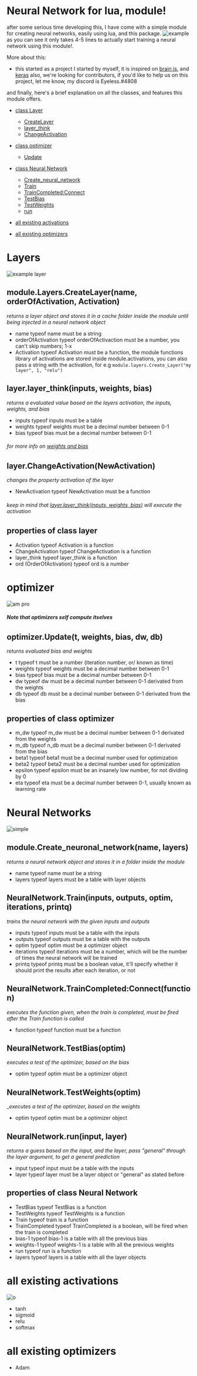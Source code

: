 # Neural Network for lua, module!

after some serious time developing this, I have come with a simple module for creating neural networks, easily using lua, and this package.
![example](https://github.com/Dragonrick123/Neural-Network-in-lua-Module/blob/general/Images/example.png)
as you can see it only takes 4-5 lines to actually start training a neural network using this module!.

More about this:
- this started as a project I started by myself, it is inspired on [brain.js](https://github.com/BrainJS), and [keras](https://github.com/keras-team/keras)
also, we're looking for contributors, if you'd like to help us on this project, let me know, my discord is Eyeless.#4808



and finally, here's a brief explanation on all the classes, and features this module offers.
* [class Layer](https://github.com/Dragonrick123/Neural-Network-in-lua-Module/blob/general/README.md#layers)
  - [CreateLayer](https://github.com/Dragonrick123/Neural-Network-in-lua-Module#modulelayerscreatelayername-orderofactivation-activation)
  - [layer_think](https://github.com/Dragonrick123/Neural-Network-in-lua-Module/blob/general/README.md#layerlayer_thinkinputs-weights-bias)
  - [ChangeActivation](https://github.com/Dragonrick123/Neural-Network-in-lua-Module/blob/general/README.md#layerchangeactivationnewactivation)

* [class optimizer](https://github.com/Dragonrick123/Neural-Network-in-lua-Module/blob/general/README.md#optimizer)
  - [Update](https://github.com/Dragonrick123/Neural-Network-in-lua-Module/blob/general/README.md#optimizerupdatet-weights-bias-dw-db)

* [class Neural Network](https://github.com/Dragonrick123/Neural-Network-in-lua-Module/blob/general/README.md#neural-networks)
  - [Create_neural_network](https://github.com/Dragonrick123/Neural-Network-in-lua-Module/blob/general/README.md#modulecreate_neuronal_networkname-layers)
  - [Train](https://github.com/Dragonrick123/Neural-Network-in-lua-Module/blob/general/README.md#neuralnetworktraininputs-outputs-optim-iterations-printq)
  - [TrainCompleted:Connect](https://github.com/Dragonrick123/Neural-Network-in-lua-Module/blob/general/README.md#neuralnetworktraincompletedconnectfunction)
  - [TestBias](https://github.com/Dragonrick123/Neural-Network-in-lua-Module/blob/general/README.md#neuralnetworktestbiasoptim)
  - [TestWeights](https://github.com/Dragonrick123/Neural-Network-in-lua-Module/blob/general/README.md#neuralnetworktestweightsoptim)
  - [run](https://github.com/Dragonrick123/Neural-Network-in-lua-Module/blob/general/README.md#neuralnetworkruninput-layer)
  
* [all existing activations](https://github.com/Dragonrick123/Neural-Network-in-lua-Module/blob/general/README.md#all-existing-activations)

* [all existing optimizers](https://github.com/Dragonrick123/Neural-Network-in-lua-Module/blob/general/README.md#all-existing-optimizers)

# Layers
![example layer](https://github.com/Dragonrick123/Neural-Network-in-lua-Module/blob/general/Images/layers.png)
## module.Layers.CreateLayer(name, orderOfActivation, Activation)
_returns a layer object and stores it in a cache folder inside the module until being injected in a neural network object_
* name typeof name must be a string
* orderOfActivation typeof orderOfActivaction must be a number, you can't skip numbers; 1-x
* Activation typeof Activation must be a function, the module functions library of activations are stored inside module.activations, you can also pass a string with the activation, for e.g `module.layers.Create_Layer("my layer", 1, "relu")`
## layer.layer_think(inputs, weights, bias)
_returns a evaluated value based on the layers activation, the inputs, weights, and bias_
* inputs typeof inputs must be a table
* weights typeof weights must be a decimal number between 0-1
* bias typeof bias must be a decimal number between 0-1
###### for more info on [weights and bias](https://towardsdatascience.com/whats-the-role-of-weights-and-bias-in-a-neural-network-4cf7e9888a0f)
## layer.ChangeActivation(NewActivation)
_changes the property activation of the layer_
* NewActivation typeof NewActivation must be a function
###### keep in mind that [layer.layer_think(inputs, weights, bias)](https://github.com/Dragonrick123/Neural-Network-in-lua-Module/blob/general/README.md#layerlayer_thinkinputs-weights-bias) will execute the activation

## properties of class layer
* Activation typeof Activation is a function
* ChangeActivation typeof ChangeActivation is a function
* layer_think typeof layer_think is a function
* ord (OrderOfActivation) typeof ord is a number

# optimizer
![am pro](https://github.com/Dragonrick123/Neural-Network-in-lua-Module/blob/general/Images/optimizers.png)
###### **Note that optimizers self compute itselves**
## optimizer.Update(t, weights, bias, dw, db)
_returns evaluated bias and weights_
* t typeof t must be a number (iteration number, or/ known as time)
* weights typeof weights must be a decimal number between 0-1
* bias typeof bias must be a decimal number between 0-1
* dw typeof dw must be a decimal number between 0-1 derivated from the weights
* db typeof db must be a decimal number between 0-1 derivated from the bias
## properties of class optimizer
* m_dw typeof m_dw must be a decimal number between 0-1 derivated from the weights
* m_db typeof n_db must be a decimal number between 0-1 derivated from the bias
* beta1 typeof beta1 must be a decimal number used for optimization
* beta2 typeof beta2 must be a decimal number used for optimization
* epsilon typeof epsilon must be an insanely low number, for not dividing by 0
* eta typeof eta must be a decimal number between 0-1, usually known as learning rate

# Neural Networks
![simple](https://github.com/Dragonrick123/Neural-Network-in-lua-Module/blob/general/Images/simpleExample.png)
## module.Create_neuronal_network(name, layers)
_returns a neural network object and stores it in a folder inside the module_
* name typeof name must be a string
* layers typeof layers must be a table with layer objects
## NeuralNetwork.Train(inputs, outputs, optim, iterations, printq)
_trains the neural network with the given inputs and outputs_
* inputs typeof inputs must be a table with the inputs
* outputs typeof outputs must be a table with the outputs
* optim typeof optim must be a optimizer object
* iterations typeof iterations must be a number, which will be the number of times the neural network will be trained
* printq typeof printq must be a boolean value, it'll specify whether it should print the results after each iteration, or not
## NeuralNetwork.TrainCompleted:Connect(function)
_executes the function given, when the train is completed, must be fired after the Train function is called_
* function typeof function must be a function
## NeuralNetwork.TestBias(optim)
_executes a test of the optimizer, based on the bias_
* optim typeof optim must be a optimizer object
## NeuralNetwork.TestWeights(optim)
__executes a test of the optimizer, based on the weights_
* optim typeof optim must be a optimizer object
## NeuralNetwork.run(input, layer)
_returns a guess based on the input, and the layer, pass "general" through the layer argument, to get a general prediction_
* input typeof input must be a table with the inputs
* layer typeof layer must be a layer object or "general" as stated before
## properties of class Neural Network
* TestBias typeof TestBias is a function
* TestWeights typeof TestWeights is a function
* Train typeof train is a function
* TrainCompleted typeof TrainCompleted is a boolean, will be fired when the train is completed
* bias-1 typeof bias-1 is a table with all the previous bias
* weights-1 typeof weights-1 is a table with all the previous weights
* run typeof run is a function
* layers typeof layers is a table with all the layer objects

# all existing activations
![o](https://github.com/Dragonrick123/Neural-Network-in-lua-Module/blob/general/Images/activations.png)
* tanh
* sigmoid
* relu
* softmax

# all existing optimizers
* Adam
